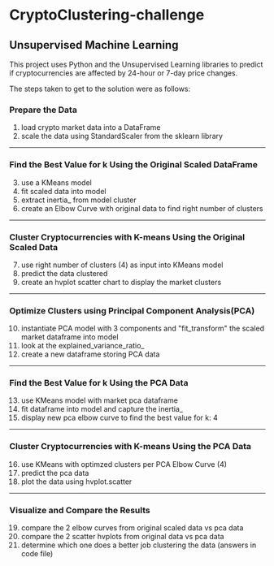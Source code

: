 # CryptoClustering-challenge
## Unsupervised Machine Learning 

This project uses Python and the Unsupervised Learning libraries to predict if cryptocurrencies are affected by 24-hour or 7-day price changes.

The steps taken to get to the solution were as follows:

### Prepare the Data 

1. load crypto market data into a DataFrame
2. scale the data using StandardScaler from the sklearn library

---
### Find the Best Value for k Using the Original Scaled DataFrame

3. use a KMeans model
4. fit scaled data into model
5. extract inertia_ from model cluster
6. create an Elbow Curve with original data to find right number of clusters

---
### Cluster Cryptocurrencies with K-means Using the Original Scaled Data

7. use right number of clusters (4) as input into KMeans model
8. predict the data clustered
9. create an hvplot scatter chart to display the market clusters

---

### Optimize Clusters using Principal Component Analysis(PCA)

10. instantiate PCA model with 3 components and "fit_transform" the scaled market dataframe into model
11. look at the explained_variance_ratio_
12. create a new dataframe storing PCA data
---
### Find the Best Value for k Using the PCA Data

13. use KMeans model with market pca dataframe
14. fit dataframe into model and capture the inertia_
15. display new pca elbow curve to find the best value for k: 4
---
### Cluster Cryptocurrencies with K-means Using the PCA Data

16. use KMeans with optimzed clusters per PCA Elbow Curve (4)
17. predict the pca data
18. plot the data using hvplot.scatter
---
### Visualize and Compare the Results
19. compare the 2 elbow curves from original scaled data vs pca data
20. compare the 2 scatter hvplots from original data vs pca data
21. determine which one does a better job clustering the data (answers in code file)

